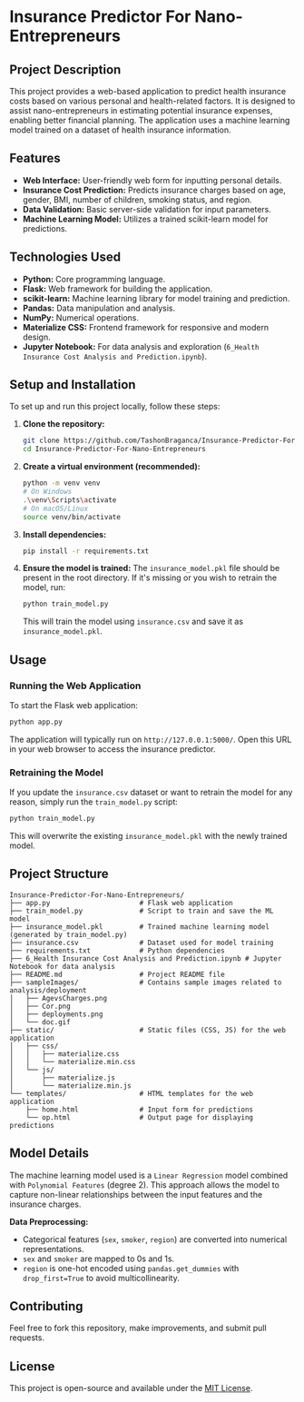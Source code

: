 # Insurance Predictor For Nano-Entrepreneurs

## Project Description
This project provides a web-based application to predict health insurance costs based on various personal and health-related factors. It is designed to assist nano-entrepreneurs in estimating potential insurance expenses, enabling better financial planning. The application uses a machine learning model trained on a dataset of health insurance information.

## Features
*   **Web Interface:** User-friendly web form for inputting personal details.
*   **Insurance Cost Prediction:** Predicts insurance charges based on age, gender, BMI, number of children, smoking status, and region.
*   **Data Validation:** Basic server-side validation for input parameters.
*   **Machine Learning Model:** Utilizes a trained scikit-learn model for predictions.

## Technologies Used
*   **Python:** Core programming language.
*   **Flask:** Web framework for building the application.
*   **scikit-learn:** Machine learning library for model training and prediction.
*   **Pandas:** Data manipulation and analysis.
*   **NumPy:** Numerical operations.
*   **Materialize CSS:** Frontend framework for responsive and modern design.
*   **Jupyter Notebook:** For data analysis and exploration (`6_Health Insurance Cost Analysis and Prediction.ipynb`).

## Setup and Installation

To set up and run this project locally, follow these steps:

1.  **Clone the repository:**
    ```bash
    git clone https://github.com/TashonBraganca/Insurance-Predictor-For-Nano-Entrepreneurs.git
    cd Insurance-Predictor-For-Nano-Entrepreneurs
    ```

2.  **Create a virtual environment (recommended):**
    ```bash
    python -m venv venv
    # On Windows
    .\venv\Scripts\activate
    # On macOS/Linux
    source venv/bin/activate
    ```

3.  **Install dependencies:**
    ```bash
    pip install -r requirements.txt
    ```

4.  **Ensure the model is trained:**
    The `insurance_model.pkl` file should be present in the root directory. If it's missing or you wish to retrain the model, run:
    ```bash
    python train_model.py
    ```
    This will train the model using `insurance.csv` and save it as `insurance_model.pkl`.

## Usage

### Running the Web Application

To start the Flask web application:

```bash
python app.py
```

The application will typically run on `http://127.0.0.1:5000/`. Open this URL in your web browser to access the insurance predictor.

### Retraining the Model

If you update the `insurance.csv` dataset or want to retrain the model for any reason, simply run the `train_model.py` script:

```bash
python train_model.py
```
This will overwrite the existing `insurance_model.pkl` with the newly trained model.

## Project Structure

```
Insurance-Predictor-For-Nano-Entrepreneurs/
├── app.py                      # Flask web application
├── train_model.py              # Script to train and save the ML model
├── insurance_model.pkl         # Trained machine learning model (generated by train_model.py)
├── insurance.csv               # Dataset used for model training
├── requirements.txt            # Python dependencies
├── 6_Health Insurance Cost Analysis and Prediction.ipynb # Jupyter Notebook for data analysis
├── README.md                   # Project README file
├── sampleImages/               # Contains sample images related to analysis/deployment
│   ├── AgevsCharges.png
│   ├── Cor.png
│   ├── deployments.png
│   └── doc.gif
├── static/                     # Static files (CSS, JS) for the web application
│   ├── css/
│   │   ├── materialize.css
│   │   └── materialize.min.css
│   └── js/
│       ├── materialize.js
│       └── materialize.min.js
└── templates/                  # HTML templates for the web application
    ├── home.html               # Input form for predictions
    └── op.html                 # Output page for displaying predictions
```

## Model Details
The machine learning model used is a `Linear Regression` model combined with `Polynomial Features` (degree 2). This approach allows the model to capture non-linear relationships between the input features and the insurance charges.

**Data Preprocessing:**
*   Categorical features (`sex`, `smoker`, `region`) are converted into numerical representations.
*   `sex` and `smoker` are mapped to 0s and 1s.
*   `region` is one-hot encoded using `pandas.get_dummies` with `drop_first=True` to avoid multicollinearity.

## Contributing
Feel free to fork this repository, make improvements, and submit pull requests.

## License
This project is open-source and available under the [MIT License](https://opensource.org/licenses/MIT).
